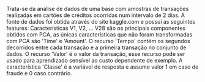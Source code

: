 Trata-se da análise de dados de uma base com amostras de transações realizadas em cartões de créditos ocorridas num intervalo de 2 dias. A fonte de dados foi obtida através do site kaggle.com e possui as seguintes features: Características V1, V2, … V28 são os principais componentes obtidos com PCA, as únicas características que não foram transformadas com PCA são 'Time' e 'Amount'. O recurso 'Tempo' contém os segundos decorridos entre cada transação e a primeira transação no conjunto de dados. O recurso 'Valor' é o valor da transação, esse recurso pode ser usado para aprendizado sensível ao custo dependente de exemplo. A característica 'Classe' é a variável de resposta e assume valor 1 em caso de fraude e 0 caso contrário.
